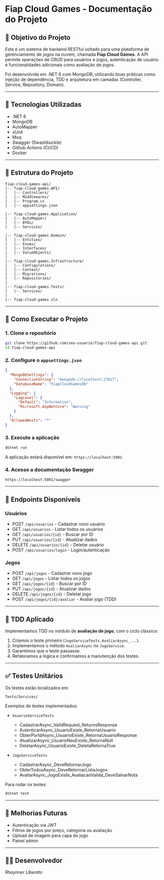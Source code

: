 ﻿# Fiap Cloud Games - Documentação do Projeto

## 🌟 Objetivo do Projeto

Este é um sistema de backend RESTful voltado para uma plataforma de gerenciamento de jogos na nuvem, chamada **Fiap Cloud Games**. A API permite operações de CRUD para usuários e jogos, autenticação de usuário e funcionalidades adicionais como avaliação de jogos.

Foi desenvolvida em .NET 6 com MongoDB, utilizando boas práticas como injeção de dependência, TDD e arquitetura em camadas (Controller, Service, Repository, Domain).

---

## 🚀 Tecnologias Utilizadas

* .NET 6
* MongoDB
* AutoMapper
* xUnit
* Moq
* Swagger (Swashbuckle)
* Github Actions (CI/CD)
* Docker

---

## 📂 Estrutura do Projeto

```
fiap-cloud-games-api/
|-- fiap-cloud-games.API/
|   |-- Controllers/
|   |-- Middlewares/
|   |-- Program.cs
|   |-- appsettings.json

|-- fiap-cloud-games.Application/
|   |-- AutoMapper/
|   |-- DTOs/
|   |-- Services/

|-- fiap-cloud-games.Domain/
|   |-- Entities/
|   |-- Enums/
|   |-- Interfaces/
|   |-- ValueObjects/
|
|-- fiap-cloud-games.Infrastructure/
|   |-- Configurations/
|   |-- Context/
|   |-- Migrations/
|   |-- Repositories/
|
|-- fiap-cloud-games.Tests/
|   |-- Services/
|
|-- fiap-cloud-games.sln
```

---

## 🔧 Como Executar o Projeto

### 1. Clone o repositório

```bash
git clone https://github.com/seu-usuario/fiap-cloud-games-api.git
cd fiap-cloud-games-api
```

### 2. Configure o `appsettings.json`

```json
{
  "MongoDbSettings": {
    "ConnectionString": "mongodb://localhost:27017",
    "DatabaseName": "FiapCloudGamesDB"
  },
  "Logging": {
    "LogLevel": {
      "Default": "Information",
      "Microsoft.AspNetCore": "Warning"
    }
  },
  "AllowedHosts": "*"
}
```

### 3. Execute a aplicação

```bash
dotnet run
```

A aplicação estará disponível em: `https://localhost:5001`

### 4. Acesse a documentação Swagger

```
https://localhost:5001/swagger
```

---

## 📄 Endpoints Disponíveis

### Usuários

* POST `/api/usuarios` - Cadastrar novo usuário
* GET `/api/usuarios` - Listar todos os usuários
* GET `/api/usuarios/{id}` - Buscar por ID
* PUT `/api/usuarios/{id}` - Atualizar dados
* DELETE `/api/usuarios/{id}` - Deletar usuário
* POST `/api/usuarios/login` - Login/autenticação

### Jogos

* POST `/api/jogos` - Cadastrar novo jogo
* GET `/api/jogos` - Listar todos os jogos
* GET `/api/jogos/{id}` - Buscar por ID
* PUT `/api/jogos/{id}` - Atualizar dados
* DELETE `/api/jogos/{id}` - Deletar jogo
* POST `/api/jogos/{id}/avaliar` - Avaliar jogo (TDD)

---

## 🔮 TDD Aplicado

Implementamos TDD no módulo de **avaliação de jogo**, com o ciclo clássico:

1. Criamos o teste primeiro (`JogoServiceTests.AvaliarAsync_...`).
2. Implementamos o método `AvaliarAsync` no `JogoService`.
3. Garantimos que o teste passasse.
4. Refatoramos a lógica e confirmamos a manutenção dos testes.

---

## ✅ Testes Unitários

Os testes estão localizados em:

```
Tests/Services/
```

Exemplos de testes implementados:

* `UsuarioServiceTests`

  * CadastrarAsync\_ValidRequest\_ReturnsResponse
  * AutenticarAsync\_UsuarioExiste\_RetornaUsuario
  * ObterPorIdAsync\_UsuarioExiste\_RetornaUsuarioResponse
  * AtualizarAsync\_UsuarioNaoExiste\_RetornaNull
  * DeletarAsync\_UsuarioExiste\_DeletaRetornaTrue

* `JogoServiceTests`

  * CadastrarAsync\_DeveRetornarJogo
  * ObterTodosAsync\_DeveRetornarListaJogos
  * AvaliarAsync\_JogoExiste\_AvaliacaoValida\_DeveSalvarNota

Para rodar os testes:

```bash
dotnet test
```

---

## 🚧 Melhorias Futuras

* Autenticação via JWT
* Filtros de jogos por preço, categoria ou avaliação
* Upload de imagem para capa do jogo
* Painel admin

---

## 👨‍💻 Desenvolvedor

*Rhaynner Liberato*